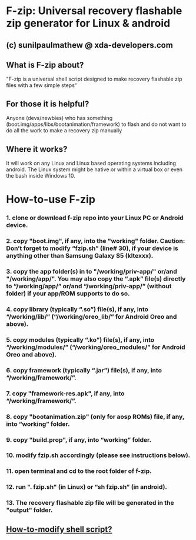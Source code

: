 # F-zip: Universal recovery flashable zip generator for Linux & android
## (c) sunilpaulmathew @ xda-developers.com

## What is F-zip about?
"F-zip is a universal shell script designed to make recovery flashable zip files with a few simple steps“

## For those it is helpful?
Anyone (devs/newbies) who has something (boot.img/apps/libs/bootanimation/framework) to flash and do not want to do all the work to make a recovery zip manually

## Where it works?
It will work on any Linux and Linux based operating systems including android. The Linux system might be native or within a virtual box or even the bash inside Windows 10.

# How-to-use F-zip

### 1. clone or download f-zip repo into your Linux PC or Android device.
### 2. copy "boot.img", if any, into the "working" folder. Caution: Don’t forget to modify “fzip.sh” (line# 30), if your device is anything other than Samsung Galaxy S5 (kltexxx).
### 3. copy the app folder(s) in to "/working/priv-app/" or/and "/working/app/". You may also copy the “.apk” file(s) directly to “/working/app/” or/and “/working/priv-app/” (without folder) if your app/ROM supports to do so.
### 4. copy library (typically “.so”) file(s), if any, into “/working/lib/” (“/working/oreo_lib/” for Android Oreo and above).
### 5. copy modules (typically “.ko”) file(s), if any, into “/working/modules/” (“/working/oreo_modules/” for Android Oreo and above).
### 6. copy framework (typically “.jar”) file(s), if any, into “/working/framework/”.
### 7. copy "framework-res.apk", if any, into “/working/framework/”.
### 8. copy "bootanimation.zip" (only for aosp ROMs) file, if any, into “working” folder.
### 9. copy "build.prop", if any, into “working” folder.
### 10. modify fzip.sh accordingly (please see instructions below).
### 11. open terminal and cd to the root folder of f-zip.
### 12. run ". fzip.sh" (in Linux) or “sh fzip.sh” (in android).
### 13. The recovery flashable zip file will be generated in the "output" folder.

## [How-to-modify shell script?](https://github.com/SmartPack/f-zip/blob/master/How-to-modify.md)
